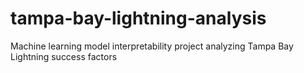 # tampa-bay-lightning-analysis
Machine learning model interpretability project analyzing Tampa Bay Lightning success factors
